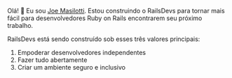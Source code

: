 Olá! 👋 Eu sou [Joe Masilotti](https://masilotti.com). Estou construindo o RailsDevs para tornar mais fácil para desenvolvedores Ruby on Rails encontrarem seu próximo trabalho.

RailsDevs está sendo construído sob esses três valores principais:

1. Empoderar desenvolvedores independentes
1. Fazer tudo abertamente
1. Criar um ambiente seguro e inclusivo
